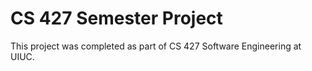 # CS 427 Semester Project

This project was completed as part of CS 427 Software Engineering at UIUC.